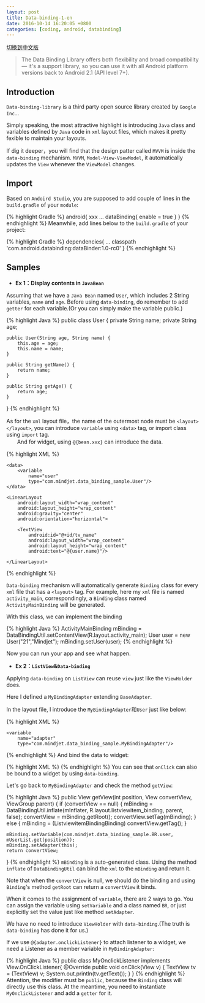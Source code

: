 ```yaml
---
layout: post
title: Data-binding-1-en
date: 2016-10-14 16:20:05 +0800
categories: [coding, android, databinding]
---
```


[切换到中文版](data-binding-1-cn.html)

>The Data Binding Library offers both flexibility and broad compatibility — it's a support library, so you can use it with all Android platform versions back to Android 2.1 (API level 7+). 

## Introduction  
  
`Data-binding-library` is a third party open source library created by `Google Inc.`.  
  
Simply speaking, the most attractive highlight is introducing `Java` class and variables defined by `Java` code in `xml` layout files, which makes it pretty fexible to maintain your layouts. 
  
If dig it deeper，you will find that the design patter called `MVVM` is inside the `data-binding` mechanism. `MVVM`, `Model-View-ViewModel`, it automatically updates the `View` whenever the `ViewModel` changes.


## Import
Based on `Andoird Studio`, you are supposed to add couple of lines in the `build.gradle` of your `module`:

{% highlight Gradle %}
android{
	xxx
	...
	dataBinding{
		enable = true
	}
}
{% endhighlight %}
Meanwhile, add lines below to the `build.gradle` of your project:

{% highlight Gradle %}
dependencies{
	...
	classpath 'com.android.databinding:dataBinder:1.0-rc0'
}
{% endhighlight %}

## Samples

 - **Ex 1：Display contents in `JavaBean`**

Assuming that we have a `Java Bean` named `User`, which includes 2 String variables, `name` and `age`. Before using `data-binding`, do remember to add `getter` for each variable.(Or you can simply make the variable public.)
  
{% highlight Java %}
public class User {
    private String name;
    private String age;

    public User(String age, String name) {
        this.age = age;
        this.name = name;
    }

    public String getName() {
        return name;
    }

    public String getAge() {
        return age;
    }
}
{% endhighlight %}

As for the `xml` layout file，the name of the outermost node must be `<layout></layout>`, you can introduce `variable` using `<data>` tag, or import class using `import` tag.  
　　And for widget, using `@{bean.xxx}` can introduce the data.
  
{% highlight XML %}
<?xml version="1.0" encoding="utf-8"?>
<layout xmlns:android="http://schemas.android.com/apk/res/android">

    <data>
        <variable
            name="user"
            type="com.mindjet.data_binding_sample.User"/>
    </data>

    <LinearLayout
        android:layout_width="wrap_content"
        android:layout_height="wrap_content"
        android:gravity="center"
        android:orientation="horizontal">

        <TextView
            android:id="@+id/tv_name"
            android:layout_width="wrap_content"
            android:layout_height="wrap_content"
            android:text="@{user.name}"/>

    </LinearLayout>
</layout>

{% endhighlight %}


`Data-binding` mechanism will automatically generate `Binding` class for every `xml` file that has a `<layout>` tag. For example, here my `xml` file is named `activity_main`,  correspondingly, a `Binding` class named `ActivityMainBinding` will be generated. 


With this class, we can implement the binding


{% highlight Java %}
ActivityMainBinding mBinding = DataBindingUtil.setContentView(R.layout.activity_main);
User user = new User("21","Mindjet");
mBinding.setUser(user);
{% endhighlight %}

Now you can run your app and see what happen.


 - **Ex 2：`ListView`&`Data-binding`**  
  
  
Applying `data-binding` on `ListView` can reuse `view` just like the `ViewHolder` does.
  
  
Here I defined a `MyBindingAdapter` extending `BaseAdapter`.  

In the layout file, I introduce the `MyBindingAdapter`和`User` just like below:

{% highlight XML %}
<data>
    <variable
        name="user"
        type="com.mindjet.data_binding_sample.User"/>

    <variable
        name="adapter"
        type="com.mindjet.data_binding_sample.MyBindingAdapter"/>
</data>
{% endhighlight %}
And bind the data to widget:

{% highlight XML %}
<TextView  
     android:id="@+id/tv_name"  
     android:layout_width="wrap_content"  
     android:layout_height="wrap_content"  
     android:onClick="@{adapter.onclickListener}" 
     android:text="@{user.name}"/>
{% endhighlight %}
You can see that `onClick` can also be bound to a widget by using `data-binding`.

Let's go back to `MyBindingAdapter` and check the method `getView`:

{% highlight Java %}
public View getView(int position, View convertView, ViewGroup parent) {
    if (convertView == null) {
        mBinding = DataBindingUtil.inflate(mInflater, R.layout.listviewitem_binding, parent, false);
        convertView = mBinding.getRoot();
        convertView.setTag(mBinding);
    } else {
        mBinding = (ListviewitemBindingBinding) convertView.getTag();
    }

    mBinding.setVariable(com.mindjet.data_binding_sample.BR.user, mUserList.get(position));
    mBinding.setAdapter(this);
    return convertView;
}
{% endhighlight %}
`mBinding` is a auto-generated class. Using the method `inflate` of `DataBindingUtil` can bind the `xml` to the `mBinding` and return it.

Note that when the `convertView` is null, we should do the binding and using `Binding`'s method `getRoot` can return a `convertView` it binds.

When it comes to the assignment of `variable`, there are 2 ways to go. You can assign the variable using `setVariable` and a class named `BR`, or just explicitly set the value just like method `setAdapter`.

We have no need to introduce `ViewHolder` with `data-binding`.(The truth is `data-binding` has done it for us.)

If we use `@{adapter.onclickListener}` to attach listener to a widget, we need a Listener as a member variable in `MyBindingAdapter`:

{% highlight Java %}
public class MyOnclickListener implements View.OnClickListener{
    @Override
    public void onClick(View v) {
        TextView tv = (TextView) v;
        System.out.println(tv.getText());
    }
}
{% endhighlight %}
Attention, the modifier must be `public`, because the `Binding` class will directly use this class. At the meantime, you need to instantiate `MyOnclickListener` and add a `getter` for it.
